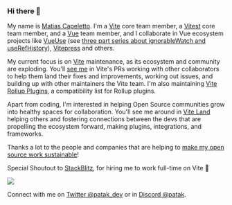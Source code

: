 ### Hi there 👋

My name is [Matias Capeletto](https://patak.dev/). I'm a [Vite](https://github.com/vitejs/vite) core team member, a [Vitest](https://vitest.dev/) core team member, and a [Vue](https://v3.vuejs.org/) team member, and I collaborate in Vue ecosystem projects like [VueUse](https://github.com/vueuse/vueuse) (see [three part series about ignorableWatch and useRefHistory](https://patak.dev/vue/ignorable-watch.html)), [Vitepress](https://github.com/vuejs/vitepress) and others.

My current focus is on [Vite](https://github.com/vitejs/vite) maintenance, as its ecosystem and community are exploding. You'll [see me](https://github.com/patak-js) in Vite's PRs working with other collaborators to help them land their fixes and improvements, working out issues, and building up with other maintainers the Vite team. I'm also maintaining [Vite Rollup Plugins](https://vite-rollup-plugins.patak.dev/), a compatibility list for Rollup plugins.

Apart from coding, I'm interested in helping Open Source communities grow into healthy spaces for collaboration. You'll see me around in [Vite Land](https://chat.vitejs.dev/) helping others and fostering connections between the devs that are propelling the ecosystem forward, making plugins, integrations, and frameworks.

Thanks a lot to the people and companies that are helping to [make my open source work sustainable](https://www.patreon.com/patak)!

Special Shoutout to [StackBlitz](https://blog.stackblitz.com/posts/stackblitz-welcomes-patak/), for hiring me to work full-time on Vite 💚

[![](https://patak.dev/sponsors.svg)](https://patak.dev)

Connect with me on [Twitter @patak_dev](https://twitter.com/patak_dev) or in [Discord @patak](https://chat.vitejs.dev/).

